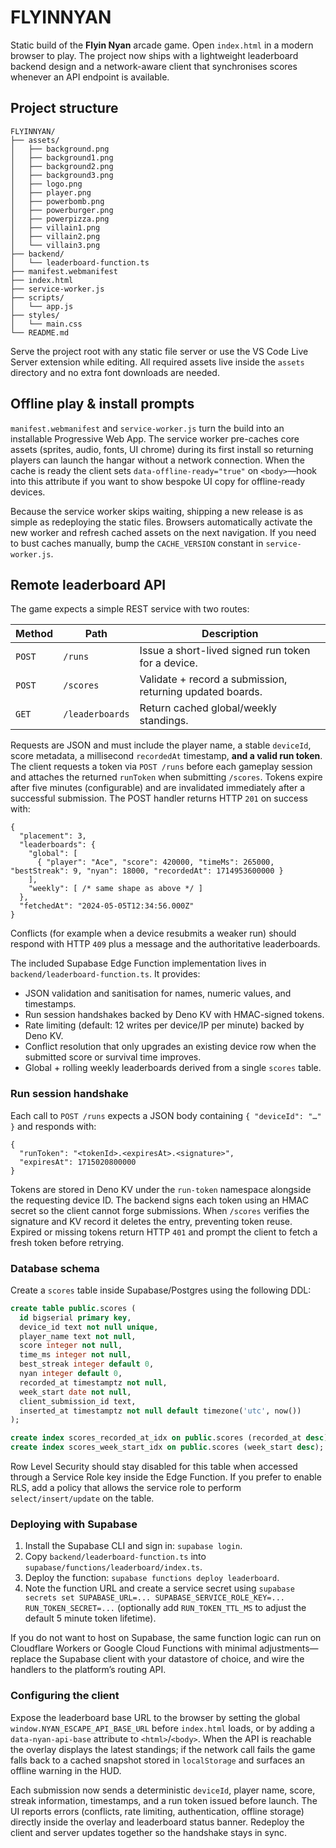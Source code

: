 # FLYINNYAN

Static build of the **Flyin Nyan** arcade game. Open `index.html` in a modern
browser to play. The project now ships with a lightweight leaderboard backend
design and a network-aware client that synchronises scores whenever an API
endpoint is available.

## Project structure

```
FLYINNYAN/
├── assets/
│   ├── background.png
│   ├── background1.png
│   ├── background2.png
│   ├── background3.png
│   ├── logo.png
│   ├── player.png
│   ├── powerbomb.png
│   ├── powerburger.png
│   ├── powerpizza.png
│   ├── villain1.png
│   ├── villain2.png
│   └── villain3.png
├── backend/
│   └── leaderboard-function.ts
├── manifest.webmanifest
├── index.html
├── service-worker.js
├── scripts/
│   └── app.js
├── styles/
│   └── main.css
└── README.md
```

Serve the project root with any static file server or use the VS Code Live
Server extension while editing. All required assets live inside the `assets`
directory and no extra font downloads are needed.

## Offline play & install prompts

`manifest.webmanifest` and `service-worker.js` turn the build into an installable
Progressive Web App. The service worker pre-caches core assets (sprites,
audio, fonts, UI chrome) during its first install so returning players can
launch the hangar without a network connection. When the cache is ready the
client sets `data-offline-ready="true"` on `<body>`—hook into this attribute if
you want to show bespoke UI copy for offline-ready devices.

Because the service worker skips waiting, shipping a new release is as simple as
redeploying the static files. Browsers automatically activate the new worker and
refresh cached assets on the next navigation. If you need to bust caches
manually, bump the `CACHE_VERSION` constant in `service-worker.js`.

## Remote leaderboard API

The game expects a simple REST service with two routes:

| Method | Path              | Description                                                |
| ------ | ----------------- | ---------------------------------------------------------- |
| `POST` | `/runs`           | Issue a short-lived signed run token for a device.         |
| `POST` | `/scores`         | Validate + record a submission, returning updated boards. |
| `GET`  | `/leaderboards`   | Return cached global/weekly standings.                     |

Requests are JSON and must include the player name, a stable `deviceId`,
score metadata, a millisecond `recordedAt` timestamp, **and a valid run token**.
The client requests a token via `POST /runs` before each gameplay session and
attaches the returned `runToken` when submitting `/scores`. Tokens expire after
five minutes (configurable) and are invalidated immediately after a successful
submission. The POST handler returns HTTP `201` on success with:

```jsonc
{
  "placement": 3,
  "leaderboards": {
    "global": [
      { "player": "Ace", "score": 420000, "timeMs": 265000, "bestStreak": 9, "nyan": 18000, "recordedAt": 1714953600000 }
    ],
    "weekly": [ /* same shape as above */ ]
  },
  "fetchedAt": "2024-05-05T12:34:56.000Z"
}
```

Conflicts (for example when a device resubmits a weaker run) should respond
with HTTP `409` plus a message and the authoritative leaderboards.

The included Supabase Edge Function implementation lives in
`backend/leaderboard-function.ts`. It provides:

* JSON validation and sanitisation for names, numeric values, and timestamps.
* Run session handshakes backed by Deno KV with HMAC-signed tokens.
* Rate limiting (default: 12 writes per device/IP per minute) backed by Deno KV.
* Conflict resolution that only upgrades an existing device row when the
  submitted score or survival time improves.
* Global + rolling weekly leaderboards derived from a single `scores` table.

### Run session handshake

Each call to `POST /runs` expects a JSON body containing `{ "deviceId": "…" }`
and responds with:

```jsonc
{
  "runToken": "<tokenId>.<expiresAt>.<signature>",
  "expiresAt": 1715020800000
}
```

Tokens are stored in Deno KV under the `run-token` namespace alongside the
requesting device ID. The backend signs each token using an HMAC secret so the
client cannot forge submissions. When `/scores` verifies the signature and KV
record it deletes the entry, preventing token reuse. Expired or missing tokens
return HTTP `401` and prompt the client to fetch a fresh token before retrying.

### Database schema

Create a `scores` table inside Supabase/Postgres using the following DDL:

```sql
create table public.scores (
  id bigserial primary key,
  device_id text not null unique,
  player_name text not null,
  score integer not null,
  time_ms integer not null,
  best_streak integer default 0,
  nyan integer default 0,
  recorded_at timestamptz not null,
  week_start date not null,
  client_submission_id text,
  inserted_at timestamptz not null default timezone('utc', now())
);

create index scores_recorded_at_idx on public.scores (recorded_at desc);
create index scores_week_start_idx on public.scores (week_start desc);
```

Row Level Security should stay disabled for this table when accessed through a
Service Role key inside the Edge Function. If you prefer to enable RLS, add a
policy that allows the service role to perform `select/insert/update` on the
table.

### Deploying with Supabase

1. Install the Supabase CLI and sign in: `supabase login`.
2. Copy `backend/leaderboard-function.ts` into `supabase/functions/leaderboard/index.ts`.
3. Deploy the function: `supabase functions deploy leaderboard`.
4. Note the function URL and create a service secret using `supabase secrets set
   SUPABASE_URL=... SUPABASE_SERVICE_ROLE_KEY=... RUN_TOKEN_SECRET=...` (optionally
   add `RUN_TOKEN_TTL_MS` to adjust the default 5 minute token lifetime).

If you do not want to host on Supabase, the same function logic can run on
Cloudflare Workers or Google Cloud Functions with minimal adjustments—replace
the Supabase client with your datastore of choice, and wire the handlers to the
platform’s routing API.

### Configuring the client

Expose the leaderboard base URL to the browser by setting the global
`window.NYAN_ESCAPE_API_BASE_URL` before `index.html` loads, or by adding a
`data-nyan-api-base` attribute to `<html>`/`<body>`. When the API is reachable
the overlay displays the latest standings; if the network call fails the game
falls back to a cached snapshot stored in `localStorage` and surfaces an offline
warning in the HUD.

Each submission now sends a deterministic `deviceId`, player name, score, streak
information, timestamps, and a run token issued before launch. The UI reports
errors (conflicts, rate limiting, authentication, offline storage) directly
inside the overlay and leaderboard status banner. Redeploy the client and server
updates together so the handshake stays in sync.
